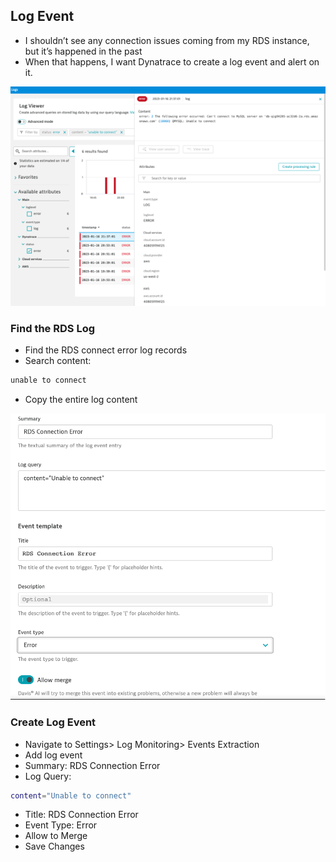 ## Log Event

- I shouldn’t see any connection issues coming from my RDS instance, but it’s happened in the past
- When that happens, I want Dynatrace to create a log event and alert on it.


![logevent1](../../../assets/images/logevent1.png)

### Find the RDS Log
- Find the RDS connect error log records
- Search content:

```bash
unable to connect
```
- Copy the entire log content

![logevent2](../../../assets/images/logevent2.png)

### Create Log Event
- Navigate to Settings> Log Monitoring> Events Extraction
- Add log event
- Summary: RDS Connection Error
- Log Query:
```bash
content="Unable to connect"
```
- Title: RDS Connection Error
- Event Type: Error
- Allow to Merge
- Save Changes
